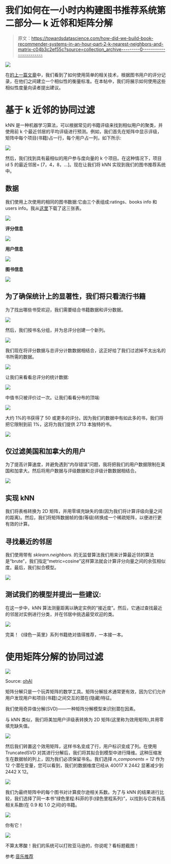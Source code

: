 # 我们如何在一小时内构建图书推荐系统第二部分— k 近邻和矩阵分解

> 原文：<https://towardsdatascience.com/how-did-we-build-book-recommender-systems-in-an-hour-part-2-k-nearest-neighbors-and-matrix-c04b3c2ef55c?source=collection_archive---------0----------------------->

![](img/8c1d1a08c07b1b1353b22e266a1a19d3.png)

在[的上一篇文章](https://medium.com/@actsusanli/how-did-we-build-book-recommender-systems-in-an-hour-the-fundamentals-dfee054f978e)中，我们看到了如何使用简单的相关技术，根据图书用户的评分记录，在他们之间建立一个相似性的衡量标准。在本帖中，我们将展示如何使用这些相似性度量向读者提出建议。

# 基于 k 近邻的协同过滤

kNN 是一种机器学习算法，可以根据常见的书籍评级来找到相似用户的聚类，并使用前 k 个最近邻居的平均评级进行预测。例如，我们首先在矩阵中显示评级，矩阵中每个项目(书籍)占一行，每个用户占一列，如下所示:

![](img/9e5be441de9fc4d46e88422830f39921.png)

然后，我们找到具有最相似的用户参与度向量的 k 个项目。在这种情况下，项目 id 5 的最近邻居= [7，4，8，…]。现在让我们将 kNN 实现到我们的图书推荐系统中。

## 数据

我们使用上次使用的相同的图书数据:它由三个表组成:ratings、books info 和 users info。我从[这里](http://www2.informatik.uni-freiburg.de/~cziegler/BX/)下载了这三张表。

![](img/79efe40cd3b234ce1d7841774b103648.png)

**评分信息**

![](img/4a1b269fe30f1c4f12514646e1438e13.png)

**用户信息**

![](img/90f0a01e0649f49baf7842a78491303d.png)

**图书信息**

![](img/290dd860c6aabfb5bd3b29904daeedae.png)

## 为了确保统计上的显著性，我们将只看流行书籍

为了找出哪些书受欢迎，我们需要结合书籍数据和评分数据。

![](img/7accebd59da19b5d74b5e889de71d42e.png)

然后，我们按书名分组，并为总评分创建一个新列。

![](img/6c2e2c174081f31836324207684be4ca.png)

我们现在将评分数据与总评分计数数据相结合，这正好给了我们过滤掉不太出名的书所需的数据。

![](img/71165e15069daa38fbe14a220d8a20d4.png)

让我们来看看总评分的统计数据:

![](img/a68fb2e65ac4c672f81a85cb80b60aff.png)

中值书只被评价过一次。让我们看看分布的顶端:

![](img/b35f94ac9c1ae63e266d9c0019dd0b7f.png)

大约 1%的书获得了 50 或更多的评分。因为我们的数据中有如此多的书，我们将把它限制到前 1%，这将为我们提供 2713 本独特的书。

![](img/bf641b14953d1f722cac210afceeb1ff.png)

## 仅过滤美国和加拿大的用户

为了提高计算速度，并避免遇到“内存错误”问题，我将把我们的用户数据限制在美国和加拿大。然后将用户数据与评级数据和总评级计数数据相结合。

![](img/fff041c0c9fab35d0af67a4ccf0b2681.png)

## 实现 kNN

我们将表格转换为 2D 矩阵，并用零填充缺失的值(因为我们将计算评级向量之间的距离)。然后，我们将矩阵数据帧的值(等级)转换成一个稀疏矩阵，以便进行更有效的计算。

## 寻找最近的邻居

我们使用带有 *sklearn.neighbors.* 的无监督算法我们用来计算最近邻的算法是“brute”，我们指定“metric=cosine”这样算法就会计算评分向量之间的余弦相似度。最后，我们拟合模型。

![](img/0a65e43d100151620a92de831d3caf5b.png)

## 测试我们的模型并提出一些建议:

在这一步中，kNN 算法测量距离以确定实例的“接近度”。然后，它通过查找最近的邻居对实例进行分类，并在邻居中挑选最受欢迎的类。

![](img/109f011fe2607aa4c85deb672dab58d0.png)

完美！《绿色一英里》系列书籍绝对值得推荐，一本接一本。

# 使用矩阵分解的协同过滤

![](img/bbe544dc88d09687fa65442b154ed892.png)

Source: [ohAI](http://katbailey.github.io/page/2/)

矩阵分解只是一个玩弄矩阵的数学工具。矩阵分解技术通常更有效，因为它们允许用户发现用户和项目(书籍)之间交互的潜在(隐藏)特征。

我们使用奇异值分解(SVD)——一种矩阵分解模型来识别潜在因素。

与 kNN 类似，我们将美加用户评级表转换为 2D 矩阵(这里称为效用矩阵),并用零填充缺失值。

![](img/dcd90dbc803184cb8b5c0d38e38e9ba7.png)

然后我们转置这个效用矩阵，这样书名变成了行，用户标识变成了列。在使用 TruncatedSVD 对其进行分解后，我们将其拟合到模型中进行降维。这种压缩发生在数据帧的列上，因为我们必须保留书名。我们选择 *n_components = 12* 作为 12 个潜在变量，您可以看到，我们的数据维度已经从 40017 X 2442 显著减少到 2442 X 12。

![](img/ac3bd2edeb28b89e75adb7c419b03750.png)

我们为最终矩阵中的每个图书对计算皮尔逊相关系数。为了与 kNN 的结果进行比较，我们选择了同一本书“绿色里程:科菲的手(绿色里程系列)”，以找到与它具有高相关系数(在 0.9 和 1.0 之间)的书籍。

![](img/0adbf285421d6f48bbd56fff98d6b906.png)

你有它！

![](img/f031377ee99c2daa08d7c56e153ebeec.png)

不算太寒酸！我们的系统可以打败亚马逊的，你说呢？看标题截图！

参考:[音乐推荐](https://beckernick.github.io/music_recommender/)